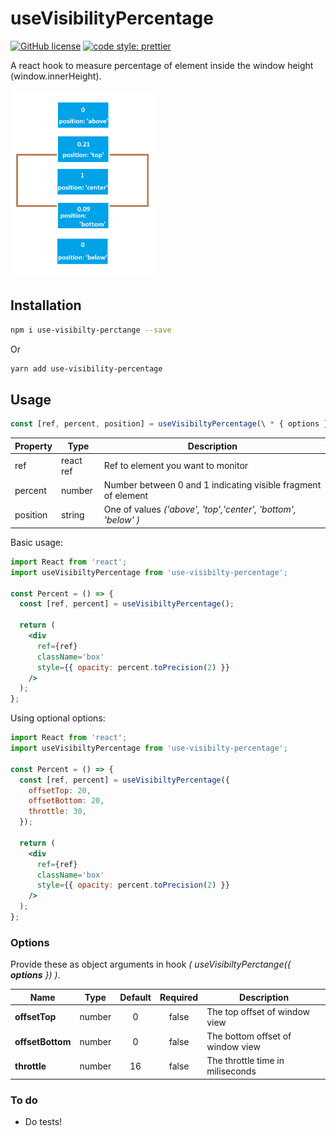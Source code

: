 # useVisibilityPercentage

[![GitHub license](https://img.shields.io/github/license/fkrasnowski/useVisibilityPercentage)](https://github.com/fkrasnowski/useVisibilityPercentage/blob/master/LICENSE)
[![code style: prettier](https://img.shields.io/badge/code_style-prettier-ff69b4.svg)](https://github.com/prettier/prettier)

A react hook to measure percentage of element inside the window height (window.innerHeight).

<img src="media/use-visibilty-percentage.png"
style="max-height: 300px"
alt="Demonstration Image"
/>

## Installation

```sh
npm i use-visibilty-perctange --save
```

Or

```sh
yarn add use-visibility-percentage
```

## Usage

```jsx
const [ref, percent, position] = useVisibiltyPercentage(\ * { options } * \);
```

| Property | Type      | Description                                                   |
| -------- | --------- | ------------------------------------------------------------- |
| ref      | react ref | Ref to element you want to monitor                            |
| percent  | number    | Number between 0 and 1 indicating visible fragment of element |
| position | string    | One of values _('above', 'top','center', 'bottom', 'below' )_ |

Basic usage:

```jsx
import React from 'react';
import useVisibiltyPercentage from 'use-visibilty-percentage';

const Percent = () => {
  const [ref, percent] = useVisibiltyPercentage();

  return (
    <div
      ref={ref}
      className='box'
      style={{ opacity: percent.toPrecision(2) }}
    />
  );
};
```

Using optional options:

```jsx
import React from 'react';
import useVisibiltyPercentage from 'use-visibilty-percentage';

const Percent = () => {
  const [ref, percent] = useVisibiltyPercentage({
    offsetTop: 20,
    offsetBottom: 20,
    throttle: 30,
  });

  return (
    <div
      ref={ref}
      className='box'
      style={{ opacity: percent.toPrecision(2) }}
    />
  );
};
```

### Options

Provide these as object arguments in hook _( useVisibiltyPerctange({ **options** }) )_.

| Name             | Type   | Default | Required | Description                      |
| ---------------- | ------ | :-----: | :------: | -------------------------------- |
| **offsetTop**    | number |    0    |  false   | The top offset of window view    |
| **offsetBottom** | number |    0    |  false   | The bottom offset of window view |
| **throttle**     | number |   16    |  false   | The throttle time in miliseconds |

### To do

- Do tests!

